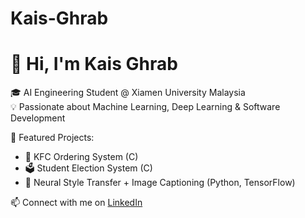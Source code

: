 # Kais-Ghrab
# 👋 Hi, I'm Kais Ghrab

🎓 AI Engineering Student @ Xiamen University Malaysia  
💡 Passionate about Machine Learning, Deep Learning & Software Development  

📂 Featured Projects:
- 🐔 KFC Ordering System (C)
- 🗳️ Student Election System (C)
- 🎨 Neural Style Transfer + Image Captioning (Python, TensorFlow)

📫 Connect with me on [LinkedIn](www.linkedin.com/in/kais-ghrab-787591389)
